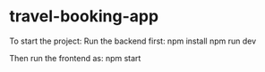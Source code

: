 # travel-booking-app

To start the project:
Run the backend first:
npm install
npm run dev

Then run the frontend as:
npm start
